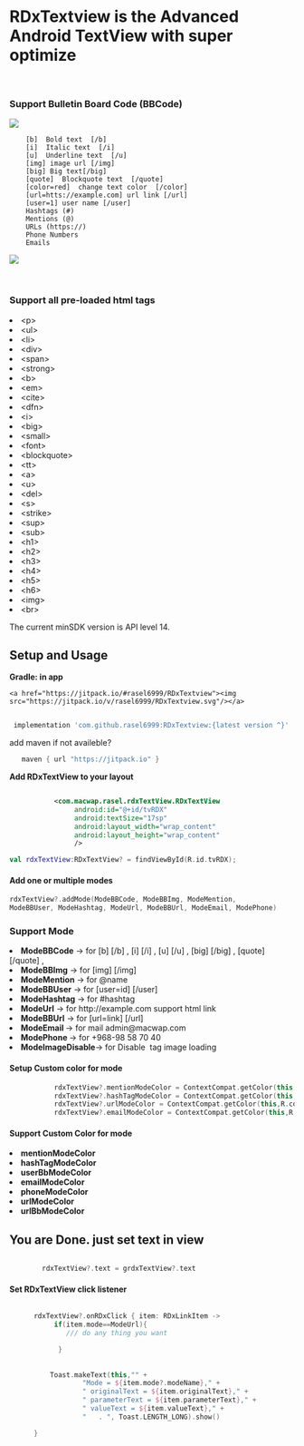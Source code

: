 <h1>RDxTextview  is the Advanced Android TextView with super optimize</h1>
   <br/><h3>Support Bulletin Board Code (BBCode) </h3>
    <a href="https://jitpack.io/#rasel6999/RDxTextview"><img src="https://jitpack.io/v/rasel6999/RDxTextview.svg"/></a>
   
   
```bbcode 
    [b]  Bold text  [/b]
    [i]  Italic text  [/i]
    [u]  Underline text  [/u]
    [img] image url [/img]
    [big] Big text[/big]
    [quote]  Blockquote text  [/quote]
    [color=red]  change text color  [/color]
    [url=htts://example.com] url link [/url]
    [user=1] user name [/user]
    Hashtags (#)
    Mentions (@)
    URLs (https://)
    Phone Numbers
    Emails
 ```

<img src="https://i.ibb.co/KrvY58g/Whats-App-Image-2021-08-02-at-11-59-53-PM.jpg"/>


<br/><h3>Support all pre-loaded html tags</h3>

<li>&lt;p&gt;</li> 
<li>&lt;ul&gt;</li> 
<li>&lt;li&gt;</li>

<li>&lt;div&gt;</li>
<li>&lt;span&gt;</li>
<li>&lt;strong&gt;</li>
<li>&lt;b&gt;</li>
<li>&lt;em&gt;</li>
<li>&lt;cite&gt;</li>
<li>&lt;dfn&gt;</li>
<li>&lt;i&gt;</li>
<li>&lt;big&gt;</li>
<li>&lt;small&gt;</li>
<li>&lt;font&gt;</li>
<li>&lt;blockquote&gt;</li>
<li>&lt;tt&gt;</li>
<li>&lt;a&gt;</li>
<li>&lt;u&gt;</li>
<li>&lt;del&gt;</li>
<li>&lt;s&gt;</li>
<li>&lt;strike&gt;</li>
<li>&lt;sup&gt;</li>
<li>&lt;sub&gt;</li>
<li>&lt;h1&gt;</li>
<li>&lt;h2&gt;</li>
<li>&lt;h3&gt;</li>
<li>&lt;h4&gt;</li>
<li>&lt;h5&gt;</li>
<li>&lt;h6&gt;</li>
<li>&lt;img&gt;</li>
<li>&lt;br&gt;</li>



The current minSDK version is API level 14.
 <h2>Setup and Usage</h2>

<b>Gradle: in app</b><br/>

    <a href="https://jitpack.io/#rasel6999/RDxTextview"><img src="https://jitpack.io/v/rasel6999/RDxTextview.svg"/></a>

```gradle 

 implementation 'com.github.rasel6999:RDxTextview:{latest version ^}'
``` 
add maven if not availeble?



```gradle 
   maven { url "https://jitpack.io" } 

``` 


<b>Add RDxTextView to your layout</b>

```xml   

           <com.macwap.rasel.rdxTextView.RDxTextView
                android:id="@+id/tvRDX"
                android:textSize="17sp"
                android:layout_width="wrap_content"
                android:layout_height="wrap_content"
                />
```
 
```kt  
val rdxTextView:RDxTextView? = findViewById(R.id.tvRDX);

```

<h4> Add one or multiple modes</h4>

```kotlin 
rdxTextView?.addMode(ModeBBCode, ModeBBImg, ModeMention,
ModeBBUser, ModeHashtag, ModeUrl, ModeBBUrl, ModeEmail, ModePhone)
```
<h3>Support Mode</h3>
<li> <b>ModeBBCode</b>    -> for [b] [/b] , [i] [/i] , [u] [/u] , [big] [/big] , [quote] [/quote] ,
<li> <b>ModeBBImg</b>     -> for [img] [/img]
<li> <b>ModeMention</b>   -> for @name
<li> <b>ModeBBUser</b>    -> for [user=id] [/user]
<li> <b>ModeHashtag</b>   -> for #hashtag
<li> <b>ModeUrl</b>       -> for http://example.com support html link
<li> <b>ModeBBUrl</b>     -> for [url=link] [/url]
<li> <b>ModeEmail </b>    -> for mail admin@macwap.com 
<li> <b>ModePhone </b>    -> for +968-98 58 70 40
<li> <b>ModeImageDisable</b>-> for Disable <img> tag  image loading

<h4> Setup Custom color for mode  </h4>
 
          
 

 ```kotlin 
            rdxTextView?.mentionModeColor = ContextCompat.getColor(this,R.color.teal_700)
            rdxTextView?.hashTagModeColor = ContextCompat.getColor(this,R.color.purple_700)
            rdxTextView?.urlModeColor = ContextCompat.getColor(this,R.color.blue)
            rdxTextView?.emailModeColor = ContextCompat.getColor(this,R.color.blue)
```
 
 <h4>Support Custom Color for mode </h4>
<li> <b>mentionModeColor</b>    
<li> <b>hashTagModeColor</b>    
<li> <b>userBbModeColor</b>    
<li> <b>emailModeColor</b>    
<li> <b>phoneModeColor</b>    
<li> <b>urlModeColor</b>    
<li> <b>urlBbModeColor</b>    

 
 
 <h2>You are Done. just set text in view</h2>
 
 
  ```kotlin 
  
          rdxTextView?.text = grdxTextView?.text

```
 
 
 
 
<h4>Set RDxTextView click listener</h4>



  ```kotlin 

        rdxTextView?.onRDxClick { item: RDxLinkItem ->
             if(item.mode==ModeUrl){
                /// do any thing you want

              } 
              
              
            Toast.makeText(this,"" +
                    "Mode = ${item.mode?.modeName}," +
                    " originalText = ${item.originalText}," +
                    " parameterText = ${item.parameterText}," +
                    " valueText = ${item.valueText}," +
                    "   . ", Toast.LENGTH_LONG).show()

        }

```
